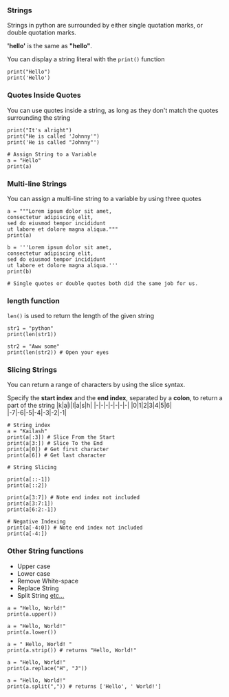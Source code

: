 ### Strings
Strings in python are surrounded by either single quotation marks, or double quotation marks.

**'hello'** is the same as **"hello"**.

You can display a string literal with the `print()` function
```
print("Hello")  
print('Hello')
```
### Quotes Inside Quotes
You can use quotes inside a string, as long as they don't match the quotes surrounding the string
```
print("It's alright")  
print("He is called 'Johnny'")  
print('He is called "Johnny"')

# Assign String to a Variable
a = "Hello"  
print(a)
```
### Multi-line Strings
You can assign a multi-line string to a variable by using three quotes
```
a = """Lorem ipsum dolor sit amet,  
consectetur adipiscing elit,  
sed do eiusmod tempor incididunt  
ut labore et dolore magna aliqua."""  
print(a)

b = '''Lorem ipsum dolor sit amet,  
consectetur adipiscing elit,  
sed do eiusmod tempor incididunt  
ut labore et dolore magna aliqua.'''  
print(b)

# Single quotes or double quotes both did the same job for us.
```
### length function
`len()` is used to return the length of the given string
```
str1 = "python"
print(len(str1))

str2 = "Aww some"
print(len(str2)) # Open your eyes
```
### Slicing Strings
You can return a range of characters by using the slice syntax.

Specify the **start index** and the **end index**, separated by a **colon**, to return a part of the string
|k|a|i|l|a|s|h|
|-|-|-|-|-|-|-|
|0|1|2|3|4|5|6|
|-7|-6|-5|-4|-3|-2|-1|
```
# String index
a = "Kailash"
print(a[:3]) # Slice From the Start
print(a[3:]) # Slice To the End
print(a[0]) # Get first character
print(a[6]) # Get last character

# String Slicing

print(a[::-1])
print(a[::2])

print(a[3:7]) # Note end index not included
print(a[3:7:1])
print(a[6:2:-1])

# Negative Indexing
print(a[-4:0]) # Note end index not included
print(a[-4:])
```
### Other String functions
- Upper case
- Lower case
- Remove White-space
- Replace String
- Split String [etc...](https://www.w3schools.com/python/python_strings_methods.asp)
```
a = "Hello, World!"  
print(a.upper())

a = "Hello, World!"
print(a.lower())

a = " Hello, World! "  
print(a.strip()) # returns "Hello, World!"

a = "Hello, World!"  
print(a.replace("H", "J"))

a = "Hello, World!"  
print(a.split(",")) # returns ['Hello', ' World!']
```